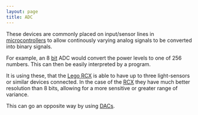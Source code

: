 ```yaml
---
layout: page
title: ADC
---
```


These devices are commonly placed on input/sensor lines in [microcontrollers](/wiki/microcontroller.html) to allow continously varying analog signals to be converted into binary signals.

For example, an 8 <a class="wiki" href="/wiki/bit.html" title="Binary Digit">bit</a> ADC would convert the power levels to one of 256 numbers. This can then be easily interpreted by a program.

It is using these, that the <a class="wiki" href="/wiki/lego_rcx.html" title="The Lego RCX">Lego RCX</a> is able to have up to three light-sensors or similar devices connected. In the case of the <a class="wiki" href="/wiki/lego_rcx.html" title="The Lego RCX">RCX</a> they have much better resolution than 8 bits, allowing for a more sensitive or greater range of variance.

This can go an opposite way by using <a class="wiki" href="/wiki/dac.html" title="Digital To Analog Converter">DACs</a>.
